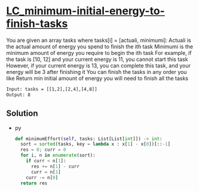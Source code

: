 # [LC_minimum-initial-energy-to-finish-tasks](https://leetcode.com/problems/minimum-initial-energy-to-finish-tasks)

You are given an array tasks where tasks[i] = [actuali, minimumi]:
Actuali is the actual amount of energy you spend to finish the ith task
Minimumi is the minimum amount of energy you require to begin the ith task
For example, if the task is [10, 12] and your current energy is 11, you cannot start this task
However, if your current energy is 13, you can complete this task, and your energy will be 3 after finishing it
You can finish the tasks in any order you like
Return min initial amount of energy you will need to finish all the tasks

```txt
Input: tasks = [[1,2],[2,4],[4,8]]
Output: 8
```

## Solution

* py

  ```py
  def minimumEffort(self, tasks: List[List[int]]) -> int:
    sort = sorted(tasks, key = lambda x : x[1] - x[0])[::-1]
    res = 0; curr = 0
    for i, n in enumerate(sort):
      if curr < n[1]:
        res += n[1] - curr
        curr = n[1]
      curr -= n[0]
    return res
  ```
